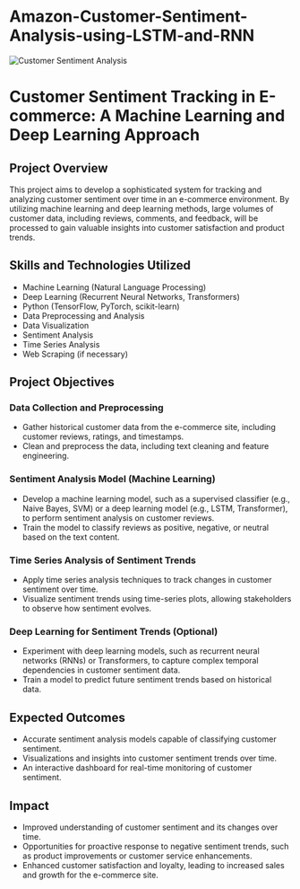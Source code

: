 # Amazon-Customer-Sentiment-Analysis-using-LSTM-and-RNN
![Customer Sentiment Analysis](https://github.com/ssprakash5/Amazon-Customer-Sentiment-Analysis-using-LSTM-and-RNN/assets/154003057/594e907b-4102-4014-bece-00dbe5264733)

# Customer Sentiment Tracking in E-commerce: A Machine Learning and Deep Learning Approach

## Project Overview

This project aims to develop a sophisticated system for tracking and analyzing customer sentiment over time in an e-commerce environment. By utilizing machine learning and deep learning methods, large volumes of customer data, including reviews, comments, and feedback, will be processed to gain valuable insights into customer satisfaction and product trends.

## Skills and Technologies Utilized

- Machine Learning (Natural Language Processing)
- Deep Learning (Recurrent Neural Networks, Transformers)
- Python (TensorFlow, PyTorch, scikit-learn)
- Data Preprocessing and Analysis
- Data Visualization
- Sentiment Analysis
- Time Series Analysis
- Web Scraping (if necessary)

## Project Objectives

### Data Collection and Preprocessing

- Gather historical customer data from the e-commerce site, including customer reviews, ratings, and timestamps.
- Clean and preprocess the data, including text cleaning and feature engineering.

### Sentiment Analysis Model (Machine Learning)

- Develop a machine learning model, such as a supervised classifier (e.g., Naive Bayes, SVM) or a deep learning model (e.g., LSTM, Transformer), to perform sentiment analysis on customer reviews.
- Train the model to classify reviews as positive, negative, or neutral based on the text content.

### Time Series Analysis of Sentiment Trends

- Apply time series analysis techniques to track changes in customer sentiment over time.
- Visualize sentiment trends using time-series plots, allowing stakeholders to observe how sentiment evolves.

### Deep Learning for Sentiment Trends (Optional)

- Experiment with deep learning models, such as recurrent neural networks (RNNs) or Transformers, to capture complex temporal dependencies in customer sentiment data.
- Train a model to predict future sentiment trends based on historical data.

## Expected Outcomes

- Accurate sentiment analysis models capable of classifying customer sentiment.
- Visualizations and insights into customer sentiment trends over time.
- An interactive dashboard for real-time monitoring of customer sentiment.

## Impact

- Improved understanding of customer sentiment and its changes over time.
- Opportunities for proactive response to negative sentiment trends, such as product improvements or customer service enhancements.
- Enhanced customer satisfaction and loyalty, leading to increased sales and growth for the e-commerce site.

